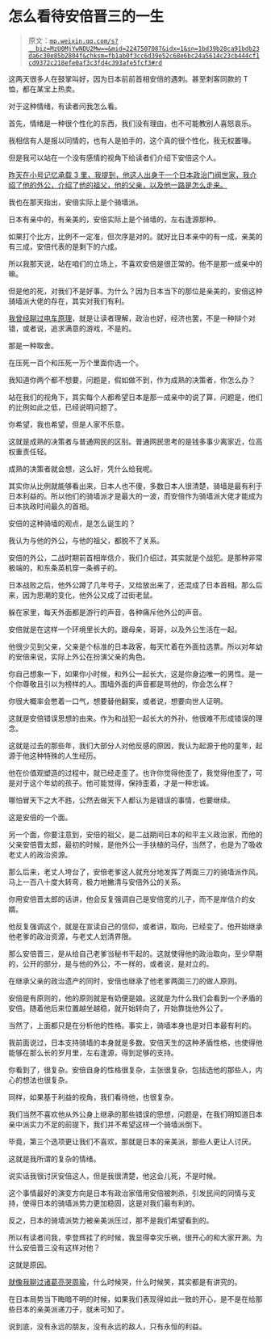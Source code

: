 # 怎么看待安倍晋三的一生

> 原文：[`mp.weixin.qq.com/s?__biz=MzU0MjYwNDU2Mw==&mid=2247507087&idx=1&sn=1bd39b28ca91bdb23da6c30e85b2804f&chksm=fb1ab0f3cc6d39e52c68e6bc24a5614c23cb444cf1cd9372c218efe0af3c3fd4c393afe5fcf3#rd`](http://mp.weixin.qq.com/s?__biz=MzU0MjYwNDU2Mw==&mid=2247507087&idx=1&sn=1bd39b28ca91bdb23da6c30e85b2804f&chksm=fb1ab0f3cc6d39e52c68e6bc24a5614c23cb444cf1cd9372c218efe0af3c3fd4c393afe5fcf3#rd)

这两天很多人在鼓掌叫好，因为日本前前首相安倍的遇刺。甚至刺客同款的 T 恤，都在某宝上热卖。 

对于这种情绪，有读者问我怎么看。 

首先，情绪是一种很个性化的东西，我们没有理由，也不可能教别人喜怒哀乐。

我相信有人是报以同情的，也有人是拍手的，这个真的很个性化，我无权置喙。

但是我可以站在一个没有感情的视角下给读者们介绍下安倍这个人。 

[昨天在小号记忆承载 3 里，我提到，他这人出身于一个日本政治门阀世家，我介绍了他的外公，介绍了他的祖父，他的父亲，以及他一路是怎么走来。](http://mp.weixin.qq.com/s?__biz=MzU3NDc5Nzc0NQ==&mid=2247518865&idx=1&sn=c1efbdd0ff2b3eac14961da745f83ec8&chksm=fd2e284fca59a1594e73260b7a1ea4b345271112daab748f3220f748177e3520b308391f14b8&scene=21#wechat_redirect)  

我也在那天指出，安倍实际上是个骑墙派。 

日本有亲中的，有亲美的，安倍实际上是个骑墙的，左右逢源那种。

如果打个比方，比例不一定准，但次序是对的。就好比日本亲中的有一成，亲美的有三成，安倍代表的是剩下的六成。 

所以我那天说，站在咱们的立场上，不喜欢安倍是很正常的。他不是那一成亲中的嘛。 

但是他的死，对我们不是好事。为什么？因为日本当下的那位是亲美的，安倍这种骑墙派大佬的存在，其实对我们有利。 

[我曾经聊过电车原理](https://mp.weixin.qq.com/s?__biz=MzU0MjYwNDU2Mw==&mid=2247505769&idx=1&sn=c25e6a332075829530aa87fce5125a94&chksm=fb1abb15cc6d3203b52926d1cdd6e8c77d549c5410672b5ee018e8d36877ebbfbb0559c9c0ff&token=792206970&lang=zh_CN&scene=21#wechat_redirect)，就是让读者理解，政治也好，经济也罢，不是一种辩个对错，或者说，追求满意的游戏，不是的。 

那是一种取舍。

在压死一百个和压死一万个里面你选一个。 

我知道你两个都不想要，问题是，假如做不到，作为成熟的决策者，你怎么办？ 

站在我们的视角下，其实每个人都希望日本是那一成亲中的说了算，问题是，他们的比例如此之低，已经说明问题了。 

你希望，我也希望，但是人家不乐意。 

这就是成熟的决策者与普通网民的区别。普通网民思考的是钱多事少离家近，位高权重责任轻。 

成熟的决策者就会想，这么好，凭什么给我呢。

其实你从比例就能够看出来，日本人也不傻，多数日本人很清楚，骑墙是最有利于日本利益的。所以他们的骑墙派才是最大的一波，而安倍作为骑墙派大佬才能成为日本执政时间最久的首相。 

安倍的这种骑墙的观点，是怎么诞生的？ 

我认为与他的外公，与他的祖父，都脱不了关系。

安倍的外公，二战时期前首相岸信介，我们介绍过，其实就是个战犯。是那种非常极端的，和东条英机穿一条裤子的。 

日本战败之后，他外公蹲了几年号子，又给放出来了，还混成了日本首相。那么后来，因为思潮的变化，他外公又成了过街老鼠。

躲在家里，每天外面都是游行的声音，各种痛斥他外公的声音。 

安倍就是在这样一个环境里长大的。跟母亲，哥哥，以及外公生活在一起。

他很少见到父亲，父亲是个标准的日本政客，每天忙着在外面拉选票。所以对年幼的安倍来说，实际上外公在扮演父亲的角色。

你自己想象一下，如果你小时候，和外公一起长大，这是你身边唯一的男性。是一个你尊敬且引以为榜样的人。围墙外面的声音都是骂他的，你会怎么样？

你很大概率会憋着一口气，想要替他翻案，或者说，想要向世人证明。 

这就是安倍错误思想的由来。作为和战犯一起长大的外孙，他很难不形成错误的理念。

这就是过去的那些年，我们大部分人对他反感的原因，我认为起源于他的童年，起源于他这种特殊的人生经历。 

他在价值观塑造的过程中，就已经走歪了。也许你觉得他歪了，我觉得他歪了，可是对于这个年幼的孩子。他可能觉得，保持歪着，才是一种忠诚。 

哪怕冒天下之大不韪，公然去做天下人都认为是错误的事情，也要继续。

这是安倍的一个面。 

另一个面，你要注意到，安倍的祖父，是二战期间日本的和平主义政治家，而他的父亲安倍晋太郎，最初的时候，是他外公一手扶植的马仔，当然了，也是为了吸收老丈人的政治资源。

那么后来，老丈人垮台了，安倍老爹这人就充分地发挥了两面三刀的骑墙派作风。马上一百八十度大转弯，极力地撇清与安倍外公的关系。

你用安倍晋太郎的话讲，他会反复强调自己是安倍宽的儿子，而不是岸信介的女婿。

他反复强调这个，就是在宣读自己的信仰，或者讲，取向，已经变了。他开始继承他老爹的政治资源，与老丈人划清界限。 

那么安倍晋三，是从给自己老爹当秘书干起的。这就使得他的政治取向，至少早期的，公开的部分，是与他的外公，不一样的，或者说，是对立的。

在继承父亲的政治遗产的同时，安倍也继承了他老爹两面三刀的做人原则。

安倍是有原则的，他的原则就是有奶便是娘。这就是为什么我们会看到一个矛盾的安倍。随着他后来位置越坐越稳，就开始转向了，开始靠拢他外公了。

当然了，上面都只是在分析他的性格。事实上，骑墙本身也是对日本最有利的。

我前面说过，日本支持骑墙的本身就是多数。安倍天生的这种矛盾性格，也使得他能够在那么长的岁月里，左右逢源，得到足够的支持。 

你看到了，很复杂。安倍自身的性格很复杂，主张很复杂，包括选他的那些人，内心的想法也很复杂。 

同样，如果基于利益的视角，我们看待他，也很复杂。 

我们当然不喜欢他从外公身上继承的那些错误的思想，问题是，在我们明知道日本亲中派实力不足的前提下，我们并不希望这样一个骑墙派倒下。

毕竟，第三个选项更让我们不喜欢，那就是日本的亲美派，那些人更让人讨厌。

这就是我所谓的复杂的情绪。 

说实话我很讨厌安倍这人，但是我很清楚，他这会儿死，不是时候。 

这个事情最好的演变方向是日本有政治家借用安倍被刺杀，引发民间的同情与支持，使得日本的骑墙派势力更加稳固，这是对我们最有利的。

反之，日本的骑墙派势力被亲美派压过，那不是我们希望看到的。 

所以有读者问我，李登辉挂了的时候，我显得幸灾乐祸，很开心的和大家开涮。为什么安倍晋三没有这样对他？

这就是原因。

[就像我聊过诸葛亮哭周瑜](http://mp.weixin.qq.com/s?__biz=MzU3NDc5Nzc0NQ==&mid=2247518819&idx=2&sn=565f5782971a09840fcc39cbef412d1e&chksm=fd2e28bdca59a1ab06dd3894e102acb1ad1a7c3487fd5c165c61dfcc6a0513698d79c209e83a&scene=21#wechat_redirect)，什么时候哭，什么时候笑，其实都是有讲究的。 

在日本局势当下晦暗不明的时候，如果我们表现得如此一致的开心，是不是在给那些日本的亲美派递刀子，就未可知了。

说到底，没有永远的朋友，没有永远的敌人，只有永恒的利益。